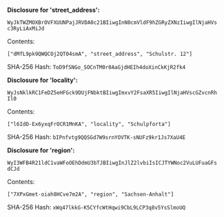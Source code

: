 **Disclosure for 'street_address':**

```
WyJkTWZMOXBrOVFXUUNPajJRVDA0c21BIiwgInN0cmVldF9hZGRyZXNzIiwgIlNjaHVs
c3RyLiAxMiJd
```

Contents:

```
["dMfL9pk9QWQCOj2QT04smA", "street_address", "Schulstr. 12"]
```

SHA-256 Hash: `ToD9fSNGo_SOCnTM0r0AaGjdHEIh4doXinCkKjR2fk4`

**Disclosure for 'locality':**

```
WyJsNklkRC1FeDZ5eHFGck9DUjFNbktBIiwgImxvY2FsaXR5IiwgIlNjaHVscGZvcnRh
Il0
```

Contents:

```
["l6IdD-Ex6yxqFrOCR1MnKA", "locality", "Schulpforta"]
```

SHA-256 Hash: `bIPnfvtg9QQSGd7W9srnYOVTK-sNUFz9kr1Js7XaU4E`

**Disclosure for 'region':**

```
WyI3WFB4R21ldC1vaWFoOEhDdmU3bTJBIiwgInJlZ2lvbiIsICJTYWNoc2VuLUFuaGFs
dCJd
```

Contents:

```
["7XPxGmet-oiah8HCve7m2A", "region", "Sachsen-Anhalt"]
```

SHA-256 Hash: `xWq47lkkG-K5CYfcWtHqwi9CbL9LCP3q8v5YsSlmoUQ`